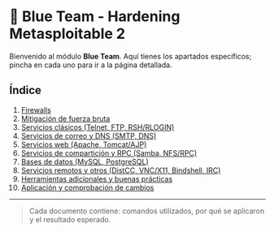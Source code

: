 # 🔵 Blue Team - Hardening Metasploitable 2

Bienvenido al módulo **Blue Team**. Aquí tienes los apartados específicos; pincha en cada uno para ir a la página detallada.

## Índice
1. [Firewalls](1-firewalls.md)  
2. [Mitigación de fuerza bruta](2-mitigacion-fuerza-bruta.md)  
3. [Servicios clásicos (Telnet, FTP, RSH/RLOGIN)](3-servicios-clasicos.md)  
4. [Servicios de correo y DNS (SMTP, DNS)](4-correo-dns.md)  
5. [Servicios web (Apache, Tomcat/AJP)](5-servicios-web.md)  
6. [Servicios de compartición y RPC (Samba, NFS/RPC)](6-comparticion-rpc.md)  
7. [Bases de datos (MySQL, PostgreSQL)](7-bbdd.md)  
8. [Servicios remotos y otros (DistCC, VNC/X11, Bindshell, IRC)](8-remotos-otros.md)  
9. [Herramientas adicionales y buenas prácticas](9-herramientas.md)  
10. [Aplicación y comprobación de cambios](10-aplicacion-comprobacion.md)

---

> Cada documento contiene: comandos utilizados, por qué se aplicaron y el resultado esperado.
